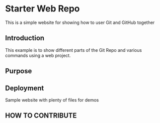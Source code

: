 # Starter Web Repo

This is a simple website for showing how to user Git and GitHub together


## Introduction

This example is to show different parts of the Git Repo and various commands using a web project.

## Purpose


## Deployment

Sample website with plenty of files for demos

## HOW TO CONTRIBUTE
